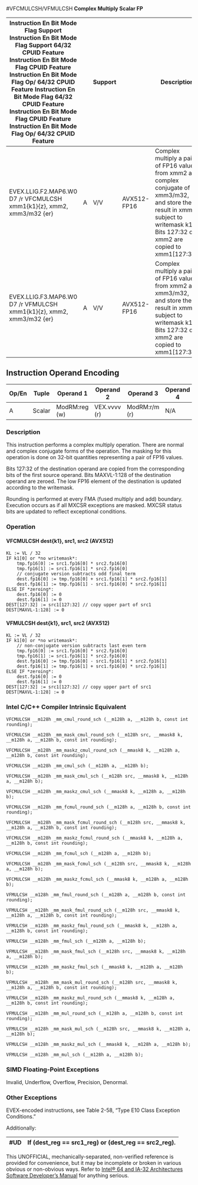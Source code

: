 #VFCMULCSH/VFMULCSH
**Complex Multiply Scalar FP**

| Instruction En Bit Mode Flag Support Instruction En Bit Mode Flag Support 64/32 CPUID Feature Instruction En Bit Mode Flag CPUID Feature Instruction En Bit Mode Flag Op/ 64/32 CPUID Feature Instruction En Bit Mode Flag 64/32 CPUID Feature Instruction En Bit Mode Flag CPUID Feature Instruction En Bit Mode Flag Op/ 64/32 CPUID Feature |     | Support |             | Description                                                                                                                                                                               |
| ---------------------------------------------------------------------------------------------------------------------------------------------------------------------------------------------------------------------------------------------------------------------------------------------------------------------------------------------- | --- | ------- | ----------- | ----------------------------------------------------------------------------------------------------------------------------------------------------------------------------------------- |
| EVEX.LLIG.F2.MAP6.W0 D7 /r VFCMULCSH xmm1{k1}{z}, xmm2, xmm3/m32 {er}                                                                                                                                                                                                                                                                          | A   | V/V     | AVX512-FP16 | Complex multiply a pair of FP16 values from xmm2 and complex conjugate of xmm3/m32, and store the result in xmm1 subject to writemask k1. Bits 127:32 of xmm2 are copied to xmm1[127:32]. |
| EVEX.LLIG.F3.MAP6.W0 D7 /r VFMULCSH xmm1{k1}{z}, xmm2, xmm3/m32 {er}                                                                                                                                                                                                                                                                           | A   | V/V     | AVX512-FP16 | Complex multiply a pair of FP16 values from xmm2 and xmm3/m32, and store the result in xmm1 subject to writemask k1. Bits 127:32 of xmm2 are copied to xmm1[127:32].                      |

## Instruction Operand Encoding

| Op/En | Tuple  | Operand 1     | Operand 2    | Operand 3     | Operand 4 |
| ----- | ------ | ------------- | ------------ | ------------- | --------- |
| A     | Scalar | ModRM:reg (w) | VEX.vvvv (r) | ModRM:r/m (r) | N/A       |

### Description

This instruction performs a complex multiply operation. There are normal and complex conjugate forms of the operation. The masking for this operation is done on 32-bit quantities representing a pair of FP16 values.

Bits 127:32 of the destination operand are copied from the corresponding bits of the first source operand. Bits MAXVL-1:128 of the destination operand are zeroed. The low FP16 element of the destination is updated according to the writemask.

Rounding is performed at every FMA (fused multiply and add) boundary. Execution occurs as if all MXCSR exceptions are masked. MXCSR status bits are updated to reflect exceptional conditions.

### Operation

#### VFCMULCSH dest{k1}, src1, src2 (AVX512)

```
KL := VL / 32
IF k1[0] or *no writemask*:
    tmp.fp16[0] := src1.fp16[0] * src2.fp16[0]
    tmp.fp16[1] := src1.fp16[1] * src2.fp16[0]
    // conjugate version subtracts odd final term
    dest.fp16[0] := tmp.fp16[0] + src1.fp16[1] * src2.fp16[1]
    dest.fp16[1] := tmp.fp16[1] - src1.fp16[0] * src2.fp16[1]
ELSE IF *zeroing*:
    dest.fp16[0] := 0
    dest.fp16[1] := 0
DEST[127:32] := src1[127:32] // copy upper part of src1
DEST[MAXVL-1:128] := 0

```

#### VFMULCSH dest{k1}, src1, src2 (AVX512)

```
KL := VL / 32
IF k1[0] or *no writemask*:
    // non-conjugate version subtracts last even term
    tmp.fp16[0] := src1.fp16[0] * src2.fp16[0]
    tmp.fp16[1] := src1.fp16[1] * src2.fp16[0]
    dest.fp16[0] := tmp.fp16[0] - src1.fp16[1] * src2.fp16[1]
    dest.fp16[1] := tmp.fp16[1] + src1.fp16[0] * src2.fp16[1]
ELSE IF *zeroing*:
    dest.fp16[0] := 0
    dest.fp16[1] := 0
DEST[127:32] := src1[127:32] // copy upper part of src1
DEST[MAXVL-1:128] := 0

```

### Intel C/C++ Compiler Intrinsic Equivalent

```
VFCMULCSH __m128h _mm_cmul_round_sch (__m128h a, __m128h b, const int rounding);

```

```
VFCMULCSH __m128h _mm_mask_cmul_round_sch (__m128h src, __mmask8 k, __m128h a, __m128h b, const int rounding);

```

```
VFCMULCSH __m128h _mm_maskz_cmul_round_sch (__mmask8 k, __m128h a, __m128h b, const int rounding);

```

```
VFCMULCSH __m128h _mm_cmul_sch (__m128h a, __m128h b);

```

```
VFCMULCSH __m128h _mm_mask_cmul_sch (__m128h src, __mmask8 k, __m128h a, __m128h b);

```

```
VFCMULCSH __m128h _mm_maskz_cmul_sch (__mmask8 k, __m128h a, __m128h b);

```

```
VFCMULCSH __m128h _mm_fcmul_round_sch (__m128h a, __m128h b, const int rounding);

```

```
VFCMULCSH __m128h _mm_mask_fcmul_round_sch (__m128h src, __mmask8 k, __m128h a, __m128h b, const int rounding);

```

```
VFCMULCSH __m128h _mm_maskz_fcmul_round_sch (__mmask8 k, __m128h a, __m128h b, const int rounding);

```

```
VFCMULCSH __m128h _mm_fcmul_sch (__m128h a, __m128h b);

```

```
VFCMULCSH __m128h _mm_mask_fcmul_sch (__m128h src, __mmask8 k, __m128h a, __m128h b);

```

```
VFCMULCSH __m128h _mm_maskz_fcmul_sch (__mmask8 k, __m128h a, __m128h b);

```

```
VFMULCSH __m128h _mm_fmul_round_sch (__m128h a, __m128h b, const int rounding);

```

```
VFMULCSH __m128h _mm_mask_fmul_round_sch (__m128h src, __mmask8 k, __m128h a, __m128h b, const int rounding);

```

```
VFMULCSH __m128h _mm_maskz_fmul_round_sch (__mmask8 k, __m128h a, __m128h b, const int rounding);

```

```
VFMULCSH __m128h _mm_fmul_sch (__m128h a, __m128h b);

```

```
VFMULCSH __m128h _mm_mask_fmul_sch (__m128h src, __mmask8 k, __m128h a, __m128h b);

```

```
VFMULCSH __m128h _mm_maskz_fmul_sch (__mmask8 k, __m128h a, __m128h b);

```

```
VFMULCSH __m128h _mm_mask_mul_round_sch (__m128h src, __mmask8 k, __m128h a, __m128h b, const int rounding);

```

```
VFMULCSH __m128h _mm_maskz_mul_round_sch (__mmask8 k, __m128h a, __m128h b, const int rounding);

```

```
VFMULCSH __m128h _mm_mul_round_sch (__m128h a, __m128h b, const int rounding);

```

```
VFMULCSH __m128h _mm_mask_mul_sch (__m128h src, __mmask8 k, __m128h a, __m128h b);

```

```
VFMULCSH __m128h _mm_maskz_mul_sch (__mmask8 k, __m128h a, __m128h b);

```

```
VFMULCSH __m128h _mm_mul_sch (__m128h a, __m128h b);

```

### SIMD Floating-Point Exceptions

Invalid, Underflow, Overflow, Precision, Denormal.

### Other Exceptions

EVEX-encoded instructions, see Table 2-58, “Type E10 Class Exception Conditions.”

Additionally:

| #​​​UD | If (dest_reg == src1_reg) or (dest_reg == src2_reg). |
| ------ | ---------------------------------------------------- |

This UNOFFICIAL, mechanically-separated, non-verified reference is provided for convenience, but it may be
incomplete or broken in various obvious or non-obvious
ways. Refer to [Intel® 64 and IA-32 Architectures Software Developer’s Manual](https://software.intel.com/en-us/download/intel-64-and-ia-32-architectures-sdm-combined-volumes-1-2a-2b-2c-2d-3a-3b-3c-3d-and-4) for anything serious.
